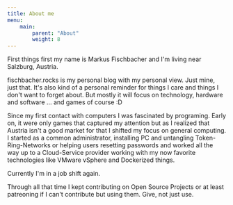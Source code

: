 ```yaml
---
title: About me
menu:
    main:
        parent: "About"
        weight: 8
---
```


First things first my name is Markus Fischbacher and I'm living near Salzburg, Austria.

fischbacher.rocks is my personal blog with my personal view. Just mine, just that.
It's also kind of a personal reminder for things I care and things I don't want to forget about.
But mostly it will focus on technology, hardware and software ... and games of course :D

Since my first contact with computers I was fascinated by programing. Early on, it were only games that captured my attention but as I realized that Austria isn't a good market for that I shifted my focus on general computing. I started as a common administrator, installing PC and untangling Token-Ring-Networks or helping users resetting passwords and worked all the way up to a Cloud-Service provider working with my now favorite technologies like VMware vSphere and Dockerized things.

Currently I'm in a job shift again.

Through all that time I kept contributing on Open Source Projects or at least patreoning if I can't contribute but using them. Give, not just use.
